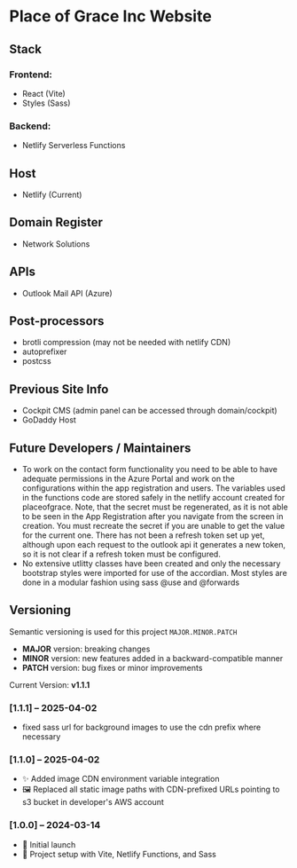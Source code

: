 # Place of Grace Inc Website

## Stack
### Frontend: 
- React (Vite)
- Styles (Sass)
### Backend:
- Netlify Serverless Functions

## Host
- Netlify (Current)

## Domain Register
- Network Solutions

## APIs
- Outlook Mail API (Azure)

## Post-processors
- brotli compression (may not be needed with netlify CDN)
- autoprefixer
- postcss


## Previous Site Info
- Cockpit CMS (admin panel can be accessed through domain/cockpit)
- GoDaddy Host 

## Future Developers / Maintainers

- To work on the contact form functionality you need to be able to have adequate permissions in the Azure Portal and work on the configurations within the app registration and users. The variables used in the functions code are stored safely in the netlify account created for placeofgrace. Note, that the secret must be regenerated, as it is not able to be seen in the App Registration after you navigate from the screen in creation. You must recreate the secret if you are unable to get the value for the current one. There has not been a refresh token set up yet, although upon each request to the outlook api it generates a new token, so it is not clear if a refresh token must be configured. 
- No extensive utlitty classes have been created and only the necessary bootstrap styles were imported for use of the accordian. Most styles are done in a modular fashion using sass @use and @forwards

## Versioning

Semantic versioning is used for this project
`MAJOR.MINOR.PATCH`

- **MAJOR** version: breaking changes
- **MINOR** version: new features added in a backward-compatible manner
- **PATCH** version: bug fixes or minor improvements

Current Version: **v1.1.1**

### [1.1.1] – 2025-04-02
- fixed sass url for background images to use the cdn prefix where necessary

### [1.1.0] – 2025-04-02
- ✨ Added image CDN environment variable integration
- 🖼️ Replaced all static image paths with CDN-prefixed URLs pointing to s3 bucket in developer's AWS account

### [1.0.0] – 2024-03-14
- 🎉 Initial launch
- 📁 Project setup with Vite, Netlify Functions, and Sass